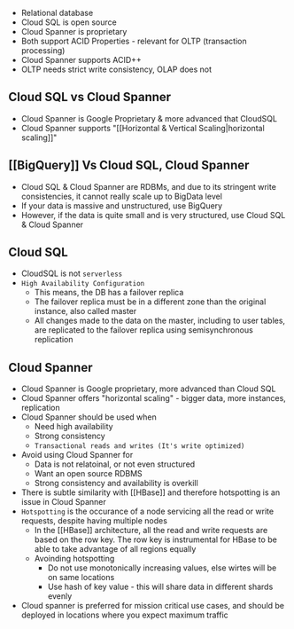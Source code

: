 - Relational database
- Cloud SQL is open source
- Cloud Spanner is proprietary
- Both support ACID Properties - relevant for OLTP (transaction processing)
- Cloud Spanner supports ACID++
- OLTP needs strict write consistency, OLAP does not

## Cloud SQL vs Cloud Spanner

- Cloud Spanner is Google Proprietary & more advanced that CloudSQL
- Cloud Spanner supports "[[Horizontal & Vertical Scaling|horizontal scaling]]"

## [[BigQuery]] Vs Cloud SQL, Cloud Spanner
- Cloud SQL & Cloud Spanner are RDBMs, and due to its stringent write consistencies, it cannot really scale up to BigData level
- If your data is massive and unstructured, use BigQuery
- However, if the data is quite small and is very structured, use Cloud SQL & Cloud Spanner

## Cloud SQL

- CloudSQL is not `serverless`
- `High Availability Configuration`
	- This means, the DB has a failover replica
	- The failover replica must be in a different zone than the original instance, also called master
	- All changes made to the data on the master, including to user tables, are replicated to the failover replica using semisynchronous replication	

## Cloud Spanner

- Cloud Spanner is Google proprietary, more advanced than Cloud SQL
- Cloud Spanner offers "horizontal scaling" - bigger data, more instances, replication
- Cloud Spanner should be used when
	- Need high availability
	- Strong consistency
	- `Transactional reads and writes (It's write optimized)`
- Avoid using Cloud Spanner for
	- Data is not relatoinal, or not even structured
	- Want an open source RDBMS
	- Strong consistency and availability is overkill
- There is subtle similarity with [[HBase]] and therefore hotspotting is an issue in Cloud Spanner
- `Hotspotting` is the occurance of a node servicing all the read or write requests, despite having multiple nodes
	- In the [[HBase]] architecture, all the read and write requests are based on the row key. The row key is instrumental for HBase to be able to take advantage of all regions equally
	- Avoinding hotspotting
		- Do not use monotonically increasing values, else wirtes will be on same locations
		- Use hash of key value - this will share data in different shards evenly
- Cloud spanner is preferred for mission critical use cases, and should be deployed in locations where you expect maximum traffic 